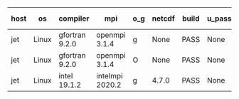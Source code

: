 

| host     | os       | compiler                              | mpi                      | o_g        | netcdf        | build       | u_pass          | u_fail          | s_pass            | s_fail            | e_pass             | e_fail             | nuopc_pass       | nuopc_fail       | artifacts link          |
|----------|----------|---------------------------------------|--------------------------|------------|---------------|-------------|-----------------|-----------------|-------------------|-------------------|--------------------|--------------------|------------------|------------------|-------------------------|
| jet | Linux | gfortran 9.2.0 | openmpi 3.1.4  | g | None  | PASS | None | None | None | None | None | None | None | None | <a href="https://github.com/esmf-org/esmf-test-artifacts/tree/2a2c21d662b97f25c5129f790d4d850980717223/develop/gfortran/9.2.0/g/openmpi/3.1.4" target="_blank">2a2c21d</a> | 
| jet | Linux | gfortran 9.2.0 | openmpi 3.1.4  | O | None  | PASS | None | None | None | None | None | None | None | None | <a href="https://github.com/esmf-org/esmf-test-artifacts/tree/366fdf98bf3a27e69409aa6541f88a85549f0800/develop/gfortran/9.2.0/O/openmpi/3.1.4" target="_blank">366fdf9</a> | 
| jet | Linux | intel 19.1.2 | intelmpi 2020.2  | g | 4.7.0  | PASS | None | None | None | None | None | None | None | None | <a href="https://github.com/esmf-org/esmf-test-artifacts/tree/0c0cf9a2008e0c8520fe82735ef3efb849b2a3c1/develop/intel/19.1.2/g/intelmpi/2020.2" target="_blank">0c0cf9a</a> | 
